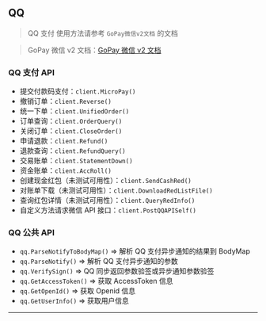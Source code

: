 ## QQ

> QQ 支付 使用方法请参考 `GoPay微信v2文档` 的文档

> GoPay 微信 v2 文档：[GoPay 微信 v2 文档](https://github.com/ldpool/gopay/blob/main/doc/wechat_v2.md)

### QQ 支付 API

- 提交付款码支付：`client.MicroPay()`
- 撤销订单：`client.Reverse()`
- 统一下单：`client.UnifiedOrder()`
- 订单查询：`client.OrderQuery()`
- 关闭订单：`client.CloseOrder()`
- 申请退款：`client.Refund()`
- 退款查询：`client.RefundQuery()`
- 交易账单：`client.StatementDown()`
- 资金账单：`client.AccRoll()`
- 创建现金红包（未测试可用性）：`client.SendCashRed()`
- 对账单下载（未测试可用性）：`client.DownloadRedListFile()`
- 查询红包详情（未测试可用性）：`client.QueryRedInfo()`
- 自定义方法请求微信 API 接口：`client.PostQQAPISelf()`

### QQ 公共 API

- `qq.ParseNotifyToBodyMap()` => 解析 QQ 支付异步通知的结果到 BodyMap
- `qq.ParseNotify()` => 解析 QQ 支付异步通知的参数
- `qq.VerifySign()` => QQ 同步返回参数验签或异步通知参数验签
- `qq.GetAccessToken()` => 获取 AccessToken 信息
- `qq.GetOpenId()` => 获取 Openid 信息
- `qq.GetUserInfo()` => 获取用户信息

---
